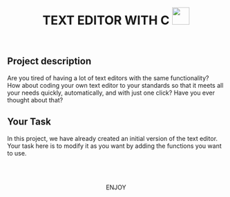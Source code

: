 <h1 align="center">
TEXT EDITOR WITH C <img src="https://www.icone-png.com/png/30/30289.png" width="40px">
</h1>
<br>

## Project description 

Are you tired of having a lot of text editors with the same functionality? <br>
How about coding your own text editor to your standards so that it meets all your needs quickly, automatically, and with just one click? Have you ever thought about that? 

## Your Task

In this project, we have already created an initial version of the text editor. Your task here is to modify it as you want by adding the functions you want to use. 


<br> <br>


<p align="center">
ENJOY 

</p>
